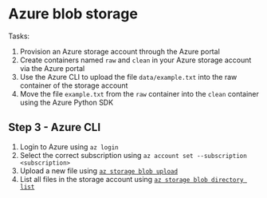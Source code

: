 # Azure blob storage

Tasks:
1. Provision an Azure storage account through the Azure portal
2. Create containers named `raw` and `clean` in your Azure storage account via the Azure portal
3. Use the Azure CLI to upload the file `data/example.txt` into the raw container of the storage account
4. Move the file `example.txt` from the `raw` container into the `clean` container using the Azure Python SDK

## Step 3 - Azure CLI

1. Login to Azure using `az login`
2. Select the correct subscription using `az account set --subscription <subscription>`
3. Upload a new file using [`az storage blob upload`](https://learn.microsoft.com/en-us/cli/azure/storage/blob?view=azure-cli-latest#az-storage-blob-upload)
4. List all files in the storage account using [`az storage blob directory list`](https://learn.microsoft.com/en-us/cli/azure/storage/blob/directory?view=azure-cli-latest#az-storage-blob-directory-list)